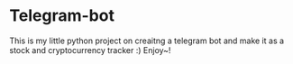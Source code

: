 # Telegram-bot
This is my little python project on creaitng a telegram bot and make it as a stock and cryptocurrency tracker :)
Enjoy~!
